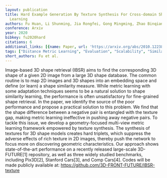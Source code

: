 ```yaml
---
layout: publication
title: Hard Example Generation By Texture Synthesis For Cross-domain Shape Similarity
  Learning
authors: Fu Huan, Li Shunming, Jia Rongfei, Gong Mingming, Zhao Binqiang, Tao Dacheng
conference: Arxiv
year: 2020
bibkey: fu2020hard
citations: 6
additional_links: [{name: Paper, url: 'https://arxiv.org/abs/2010.12238'}]
tags: ["Distance Metric Learning", "Evaluation", "Scalability", "Similarity Search"]
short_authors: Fu et al.
---
```

Image-based 3D shape retrieval (IBSR) aims to find the corresponding 3D shape
of a given 2D image from a large 3D shape database. The common routine is to
map 2D images and 3D shapes into an embedding space and define (or learn) a
shape similarity measure. While metric learning with some adaptation techniques
seems to be a natural solution to shape similarity learning, the performance is
often unsatisfactory for fine-grained shape retrieval. In the paper, we
identify the source of the poor performance and propose a practical solution to
this problem. We find that the shape difference between a negative pair is
entangled with the texture gap, making metric learning ineffective in pushing
away negative pairs. To tackle this issue, we develop a geometry-focused
multi-view metric learning framework empowered by texture synthesis. The
synthesis of textures for 3D shape models creates hard triplets, which suppress
the adverse effects of rich texture in 2D images, thereby push the network to
focus more on discovering geometric characteristics. Our approach shows
state-of-the-art performance on a recently released large-scale 3D-FUTURE[1]
repository, as well as three widely studied benchmarks, including Pix3D[2],
Stanford Cars[3], and Comp Cars[4]. Codes will be made publicly available at:
https://github.com/3D-FRONT-FUTURE/IBSR-texture